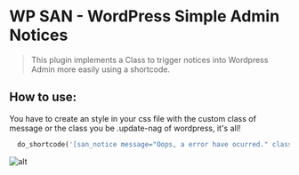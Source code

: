 # WP SAN - WordPress Simple Admin Notices
>This plugin implements a Class to trigger notices into Wordpress Admin more easily using a shortcode.


## How to use:
You have to create an style in your css file with the custom class of message or the class you be .update-nag of wordpress, it's all!
```php
  do_shortcode('[san_notice message="Oops, a error have ocurred." class="error"]');
```

![alt](http://img.memecdn.com/lee-norris_o_202721.gif)

